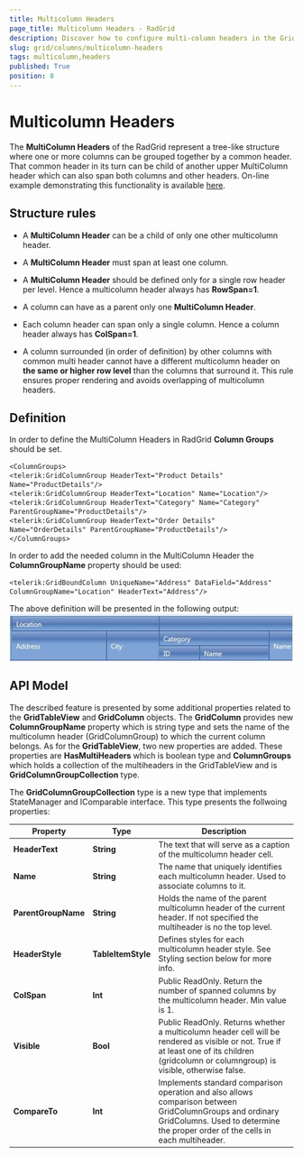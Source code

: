 ```yaml
---
title: Multicolumn Headers
page_title: Multicolumn Headers - RadGrid
description: Discover how to configure multi-column headers in the Grid control for better data organization.
slug: grid/columns/multicolumn-headers
tags: multicolumn,headers
published: True
position: 8
---
```


# Multicolumn Headers



The **MultiColumn Headers** of the RadGrid represent a tree-like structure where one or more columns can be grouped together by a common header. That common header in its turn can be child of another upper MultiColumn header which can also span both columns and other headers. On-line example demonstrating this functionality is available [here](https://demos.telerik.com/aspnet-ajax/grid/examples/columns-rows/columns/multi-column-headers/defaultcs.aspx).

## Structure rules

* A **MultiColumn Header** can be a child of only one other multicolumn header.

* A **MultiColumn Header** must span at least one column.

* A **MultiColumn Header** should be defined only for a single row header per level. Hence a multicolumn header always has **RowSpan=1**.

* A column can have as a parent only one **MultiColumn Header**.

* Each column header can span only a single column. Hence a column header always has **ColSpan=1**.

* A column surrounded (in order of definition) by other columns with common multi header cannot have a different multicolumn header on **the same or higher row level** than the columns that surround it. This rule ensures proper rendering and avoids overlapping of multicolumn headers.

## Definition

In order to define the MultiColumn Headers in RadGrid **Column Groups** should be set.
	
````ASP.NET
<ColumnGroups>
<telerik:GridColumnGroup HeaderText="Product Details" Name="ProductDetails"/>
<telerik:GridColumnGroup HeaderText="Location" Name="Location"/>
<telerik:GridColumnGroup HeaderText="Category" Name="Category" ParentGroupName="ProductDetails"/>
<telerik:GridColumnGroup HeaderText="Order Details" Name="OrderDetails" ParentGroupName="ProductDetails"/>
</ColumnGroups>
````



In order to add the needed column in the MultiColumn Header the **ColumnGroupName** property should be used:

	
````ASP.NET
<telerik:GridBoundColumn UniqueName="Address" DataField="Address" ColumnGroupName="Location" HeaderText="Address"/>
````       



The above definition will be presented in the following output:
![grid Multi Column Headers](images/grid_MultiColumnHeaders.jpg)

## API Model

The described feature is presented by some additional properties related to the **GridTableView** and **GridColumn** objects. The **GridColumn** provides new **ColumnGroupName** property which is string type and sets the name of the multicolumn header (GridColumnGroup) to which the current column belongs. As for the **GridTableView**, two new properties are added. These properties are **HasMultiHeaders** which is boolean type and **ColumnGroups** which holds a collection of the multiheaders in the GridTableView and is **GridColumnGroupCollection** type.

The **GridColumnGroupCollection** type is a new type that implements StateManager and IComparable interface. This type presents the follwoing properties:


|  **Property**  |  **Type**  |  **Description**  |
| ------ | ------ | ------ |
| **HeaderText** | **String** |The text that will serve as a caption of the multicolumn header cell.|
| **Name** | **String** |The name that uniquely identifies each multicolumn header. Used to associate columns to it.|
| **ParentGroupName** | **String** |Holds the name of the parent multicolumn header of the current header. If not specified the multiheader is no the top level.|
| **HeaderStyle** | **TableItemStyle** |Defines styles for each multicolumn header style. See Styling section below for more info.|
| **ColSpan** | **Int** |Public ReadOnly. Return the number of spanned columns by the multicolumn header. Min value is 1.|
| **Visible** | **Bool** |Public ReadOnly. Returns whether a multicolumn header cell will be rendered as visible or not. True if at least one of its children (gridcolumn or columngroup) is visible, otherwise false.|
| **CompareTo** | **Int** |Implements standard comparison operation and also allows comparison between GridColumnGroups and ordinary GridColumns. Used to determine the proper order of the cells in each multiheader.|


